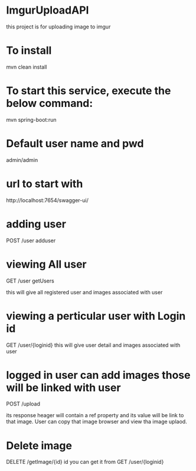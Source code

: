 # ImgurUploadAPI
this project is for uploading image to imgur

# To install
mvn clean install

# To start this service, execute the below command:
mvn spring-boot:run

# Default user name and pwd
admin/admin

# url to start with
http://localhost:7654/swagger-ui/

# adding user
POST ​/user adduser
# viewing All user
GET /user getUsers

this will give all registered user and images associated with user
# viewing a perticular user with Login id
GET /user/{loginid}
this will give  user detail and images associated with user
# logged in user can add images those will be linked with user
POST /upload

its response heager will contain a ref property and its value will be link to that image. User can copy that image browser and view tha image uplaod.

# Delete image
DELETE /getImage/{id}
id you can get it from GET /user/{loginid}

